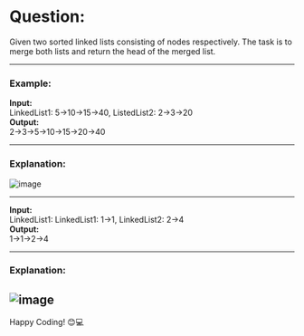 # Question:

Given two sorted linked lists consisting of nodes respectively. The task is to merge both lists and return the head of the merged list.

---

### Example:
**Input:**  
 LinkedList1: 5->10->15->40, ListedList2: 2->3->20 <br>
 **Output:**  
  2->3->5->10->15->20->40


---

### Explanation:
![image](https://github.com/user-attachments/assets/c229478a-c95c-45cf-8721-40a936e25651)

---
**Input:**  
 LinkedList1: LinkedList1: 1->1, LinkedList2: 2->4<br>
 **Output:**  
1->1->2->4


---

### Explanation:
![image](https://github.com/user-attachments/assets/8a53f50b-7444-4513-bc6c-a8343eebfe68)
---

Happy Coding! 😊💻
